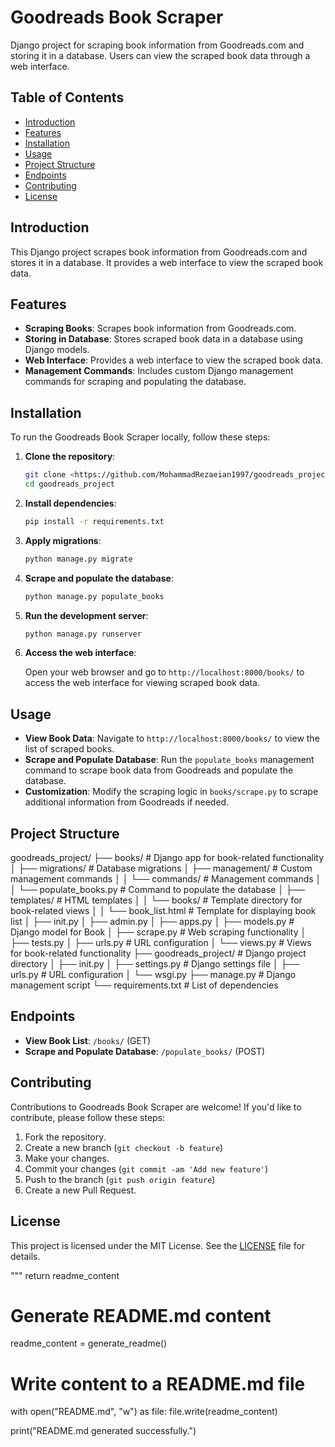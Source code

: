 # Goodreads Book Scraper

Django project for scraping book information from Goodreads.com and storing it in a database. Users can view the scraped book data through a web interface.

## Table of Contents

- [Introduction](#introduction)
- [Features](#features)
- [Installation](#installation)
- [Usage](#usage)
- [Project Structure](#project-structure)
- [Endpoints](#endpoints)
- [Contributing](#contributing)
- [License](#license)

## Introduction

This Django project scrapes book information from Goodreads.com and stores it in a database. It provides a web interface to view the scraped book data.

## Features

- **Scraping Books**: Scrapes book information from Goodreads.com.
- **Storing in Database**: Stores scraped book data in a database using Django models.
- **Web Interface**: Provides a web interface to view the scraped book data.
- **Management Commands**: Includes custom Django management commands for scraping and populating the database.

## Installation

To run the Goodreads Book Scraper locally, follow these steps:

1. **Clone the repository**:

    ```bash
    git clone <https://github.com/MohammadRezaeian1997/goodreads_project.git>
    cd goodreads_project
    ```

2. **Install dependencies**:

    ```bash
    pip install -r requirements.txt
    ```

3. **Apply migrations**:

    ```bash
    python manage.py migrate
    ```

4. **Scrape and populate the database**:

    ```bash
    python manage.py populate_books
    ```

5. **Run the development server**:

    ```bash
    python manage.py runserver
    ```

6. **Access the web interface**:

    Open your web browser and go to `http://localhost:8000/books/` to access the web interface for viewing scraped book data.

## Usage

- **View Book Data**: Navigate to `http://localhost:8000/books/` to view the list of scraped books.
- **Scrape and Populate Database**: Run the `populate_books` management command to scrape book data from Goodreads and populate the database.
- **Customization**: Modify the scraping logic in `books/scrape.py` to scrape additional information from Goodreads if needed.

## Project Structure
goodreads_project/
├── books/ # Django app for book-related functionality
│ ├── migrations/ # Database migrations
│ ├── management/ # Custom management commands
│ │ └── commands/ # Management commands
│ │ └── populate_books.py # Command to populate the database
│ ├── templates/ # HTML templates
│ │ └── books/ # Template directory for book-related views
│ │ └── book_list.html # Template for displaying book list
│ ├── init.py
│ ├── admin.py
│ ├── apps.py
│ ├── models.py # Django model for Book
│ ├── scrape.py # Web scraping functionality
│ ├── tests.py
│ ├── urls.py # URL configuration
│ └── views.py # Views for book-related functionality
├── goodreads_project/ # Django project directory
│ ├── init.py
│ ├── settings.py # Django settings file
│ ├── urls.py # URL configuration
│ └── wsgi.py
├── manage.py # Django management script
└── requirements.txt # List of dependencies


## Endpoints

- **View Book List**: `/books/` (GET)
- **Scrape and Populate Database**: `/populate_books/` (POST)

## Contributing

Contributions to Goodreads Book Scraper are welcome! If you'd like to contribute, please follow these steps:

1. Fork the repository.
2. Create a new branch (`git checkout -b feature`)
3. Make your changes.
4. Commit your changes (`git commit -am 'Add new feature'`)
5. Push to the branch (`git push origin feature`)
6. Create a new Pull Request.

## License

This project is licensed under the MIT License. See the [LICENSE](LICENSE) file for details.

"""
    return readme_content

# Generate README.md content
readme_content = generate_readme()

# Write content to a README.md file
with open("README.md", "w") as file:
    file.write(readme_content)

print("README.md generated successfully.")



